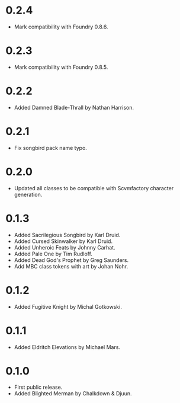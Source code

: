 # 0.2.4
- Mark compatibility with Foundry 0.8.6.

# 0.2.3
- Mark compatibility with Foundry 0.8.5. 
 
# 0.2.2
- Added Damned Blade-Thrall by Nathan Harrison.

# 0.2.1
- Fix songbird pack name typo.

# 0.2.0
- Updated all classes to be compatible with Scvmfactory character generation.

# 0.1.3
- Added Sacrilegious Songbird by Karl Druid.
- Added Cursed Skinwalker by Karl Druid.
- Added Unheroic Feats by Johnny Carhat.
- Added Pale One by Tim Rudloff.
- Added Dead God's Prophet by Greg Saunders.
- Add MBC class tokens with art by Johan Nohr.

# 0.1.2
- Added Fugitive Knight by Michal Gotkowski.

# 0.1.1
- Added Eldritch Elevations by Michael Mars.

# 0.1.0
- First public release.
- Added Blighted Merman by Chalkdown & Djuun.
